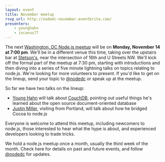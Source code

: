 ```yaml
---
layout: event
title: November meetup
rsvp_url: http://nodedc-november.eventbrite.com/
presenters:
    - younghahn
    - incanus77
---
```

The next [Washington, DC Node.js meetup](http://nodedc-november.eventbrite.com/) will be on **Monday, November 14 at 7:00 pm**. We'll be in a different venue this time, taking over the upstairs bar at [Stetson's](http://stetsons-dc.com/index.php), near the intersection of 16th and U Streets NW. We'll kick off the formal part of the meetup at 7:30 pm, starting with introductions and then diving into a series of five minute lightning talks on topics relating to node.js. We're looking for more volunteers to present. If you'd like to get on the lineup, send your topic to [@nodedc](https://twitter.com/#!/nodedc) or speak up at the meetup.

So far we have two talks on the lineup:

- [Young Hahn](https://twitter.com/#!/younghahn) will talk about [CouchDB](http://couchdb.apache.org/), pointing out useful things he's learned about the open source document-oriented database 
- [Justin Miller](https://twitter.com/#!/incanus77), visiting from Portland, will talk about how he bridged Cocoa to node.js

Everyone is welcome to attend this meetup, including newcomers to node.js, those interested to hear what the hype is about, and experienced developers looking to trade tricks. 

We hold a node.js meetup once a month, usually the third week of the month. Check here for details on past and future events, and follow [@nodedc](https://twitter.com/#!/nodedc) for updates.
